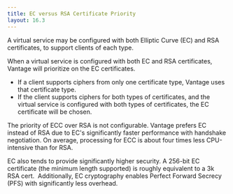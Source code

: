 ```yaml
---
title: EC versus RSA Certificate Priority
layout: 16.3
---
```

A virtual service may be configured with both Elliptic Curve (EC) and RSA certificates, to support clients of each type.

When a virtual service is configured with both EC and RSA certificates, Vantage will prioritize on the EC certificates. 

* If a client supports ciphers from only one certificate type, Vantage uses that certificate type.  
* If the client supports ciphers for both types of certificates, and the virtual service is configured with both types of certificates, the EC certificate will be chosen.  

The priority of ECC over RSA is not configurable. Vantage prefers EC instead of RSA due to EC's significantly faster performance with handshake negotiation. On average, processing for ECC is about four times less CPU-intensive than for RSA.

EC also tends to provide significantly higher security. A 256-bit EC certificate (the minimum length supported) is roughly equivalent to a 3k RSA cert.  Additionally, EC cryptography enables Perfect Forward Secrecy (PFS) with significantly less overhead.
